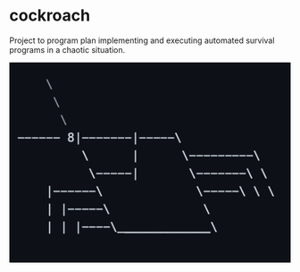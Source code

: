 # cockroach
Project to program plan implementing and executing automated survival programs in a chaotic situation.

![cockroach](logo.png "cockroach logo")
      
